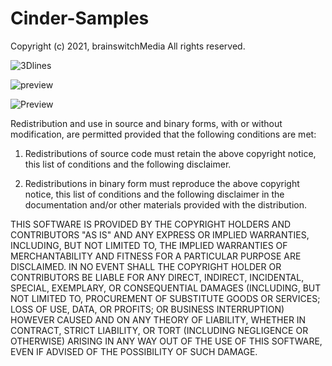 # Cinder-Samples

Copyright (c) 2021, brainswitchMedia
All rights reserved.


![3Dlines](https://githubusercontent.com/brainswitchMedia/Cinder-Samples/master/GPU3DLinesWithDepth/preview.png)

![preview](https://user-images.githubusercontent.com/80468045/113015979-543b2080-917e-11eb-8b67-c938563a0c54.png)

![Preview](https://raw.github.com/paulhoux/Cinder-Samples/master/GeometryShader/PREVIEW.png)

Redistribution and use in source and binary forms, with or without
modification, are permitted provided that the following conditions are met:

1. Redistributions of source code must retain the above copyright notice, this
   list of conditions and the following disclaimer.

2. Redistributions in binary form must reproduce the above copyright notice,
   this list of conditions and the following disclaimer in the documentation
   and/or other materials provided with the distribution.

THIS SOFTWARE IS PROVIDED BY THE COPYRIGHT HOLDERS AND CONTRIBUTORS "AS IS"
AND ANY EXPRESS OR IMPLIED WARRANTIES, INCLUDING, BUT NOT LIMITED TO, THE
IMPLIED WARRANTIES OF MERCHANTABILITY AND FITNESS FOR A PARTICULAR PURPOSE ARE
DISCLAIMED. IN NO EVENT SHALL THE COPYRIGHT HOLDER OR CONTRIBUTORS BE LIABLE
FOR ANY DIRECT, INDIRECT, INCIDENTAL, SPECIAL, EXEMPLARY, OR CONSEQUENTIAL
DAMAGES (INCLUDING, BUT NOT LIMITED TO, PROCUREMENT OF SUBSTITUTE GOODS OR
SERVICES; LOSS OF USE, DATA, OR PROFITS; OR BUSINESS INTERRUPTION) HOWEVER
CAUSED AND ON ANY THEORY OF LIABILITY, WHETHER IN CONTRACT, STRICT LIABILITY,
OR TORT (INCLUDING NEGLIGENCE OR OTHERWISE) ARISING IN ANY WAY OUT OF THE USE
OF THIS SOFTWARE, EVEN IF ADVISED OF THE POSSIBILITY OF SUCH DAMAGE.
